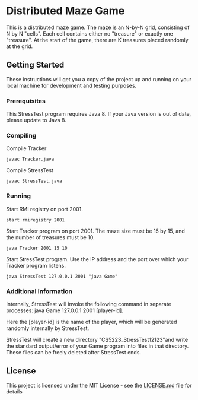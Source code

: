 # Distributed Maze Game

This is a distributed maze game. The maze is an N-by-N grid, consisting of N by N "cells". Each cell contains either no "treasure" or exactly one "treasure". At the start of the game, there are K treasures placed randomly at the grid.

## Getting Started

These instructions will get you a copy of the project up and running on your local machine for development and testing purposes.

### Prerequisites

This StressTest program requires Java 8. If your Java version is out of date, please update to Java 8.

### Compiling

Compile Tracker

```
javac Tracker.java
```

Compile StressTest

```
javac StressTest.java
```

### Running

Start RMI registry on port 2001.

```
start rmiregistry 2001
```

Start Tracker program on port 2001. The maze size must be 15 by 15, and the number of treasures must be 10.

```
java Tracker 2001 15 10
```

Start StressTest program. Use the IP address and the port over which your Tracker program listens.

```
java StressTest 127.0.0.1 2001 "java Game"
```

### Additional Information

Internally, StressTest will invoke the following command in separate processes: java Game 127.0.0.1 2001 [player-id].

Here the [player-id] is the name of the player, which will be generated randomly internally by StressTest.

StressTest will create a new directory "CS5223_StressTest12123"and write the standard output/error of your Game program into files in that directory. These files can be freely deleted after StressTest ends.

## License

This project is licensed under the MIT License - see the [LICENSE.md](LICENSE.md) file for details